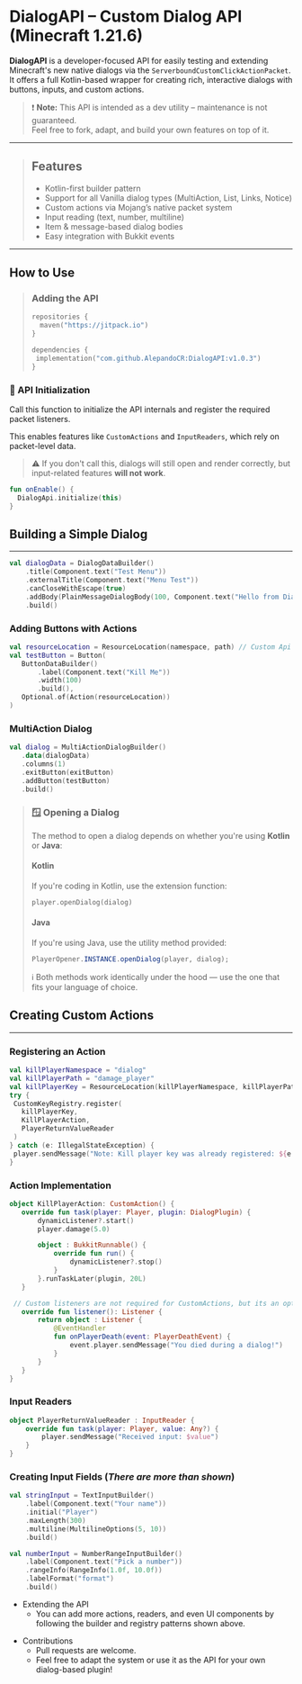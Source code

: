 #  DialogAPI – Custom Dialog API (Minecraft 1.21.6)

**DialogAPI** is a developer-focused API for easily testing and extending Minecraft's new native dialogs via the `ServerboundCustomClickActionPacket`.  
It offers a full Kotlin-based wrapper for creating rich, interactive dialogs with buttons, inputs, and custom actions.

> ❗ **Note:** This API is intended as a dev utility – maintenance is not guaranteed.  
> Feel free to fork, adapt, and build your own features on top of it.

---

> ## Features
>
> -  Kotlin-first builder pattern
> -  Support for all Vanilla dialog types (MultiAction, List, Links, Notice)
> -  Custom actions via Mojang’s native packet system
> -  Input reading (text, number, multiline)
> -  Item & message-based dialog bodies
> -  Easy integration with Bukkit events

---

## How to Use

> ### Adding the API
> ```kotlin 
> repositories {
>   maven("https://jitpack.io")
> }
>
> dependencies {
 >  implementation("com.github.AlepandoCR:DialogAPI:v1.0.3")
> }
> ```

### 🔧 API Initialization

Call this function to initialize the API internals and register the required packet listeners.

This enables features like `CustomActions` and `InputReaders`, which rely on packet-level data.
> ⚠️ If you don't call this, dialogs will still open and render correctly, but input-related features **will not work**.

```kotlin
fun onEnable() {
  DialogApi.initialize(this)
}
```

## Building a Simple Dialog

---

```kotlin
val dialogData = DialogDataBuilder()
    .title(Component.text("Test Menu"))
    .externalTitle(Component.text("Menu Test"))
    .canCloseWithEscape(true)
    .addBody(PlainMessageDialogBody(100, Component.text("Hello from Dialog!")))
    .build() 
   ```
   
### Adding Buttons with Actions

 ```kotlin
val resourceLocation = ResourceLocation(namespace, path) // Custom Api's resource location
 val testButton = Button(
    ButtonDataBuilder()
        .label(Component.text("Kill Me"))
        .width(100)
        .build(),
    Optional.of(Action(resourceLocation))
) 
```
### MultiAction Dialog
 ```kotlin
val dialog = MultiActionDialogBuilder()
    .data(dialogData)
    .columns(1)
    .exitButton(exitButton)
    .addButton(testButton)
    .build() 
   ```
> ### 🪟 Opening a Dialog
> The method to open a dialog depends on whether you're using **Kotlin** or **Java**:
>
> #### Kotlin
> If you're coding in Kotlin, use the extension function:
> ```kotlin
> player.openDialog(dialog)
> ```
>
> #### Java
> If you're using Java, use the utility method provided:
> ```java
> PlayerOpener.INSTANCE.openDialog(player, dialog);
> ```
>
> ℹ Both methods work identically under the hood — use the one that fits your language of choice.


## Creating Custom Actions

---

### Registering an Action
 ```kotlin
val killPlayerNamespace = "dialog"
val killPlayerPath = "damage_player"
val killPlayerKey = ResourceLocation(killPlayerNamespace, killPlayerPath)
try {
  CustomKeyRegistry.register(
    killPlayerKey,
    KillPlayerAction,
    PlayerReturnValueReader
  )
} catch (e: IllegalStateException) {
  player.sendMessage("Note: Kill player key was already registered: ${e.message}")
}
```
###  Action Implementation
 ```kotlin
object KillPlayerAction: CustomAction() {
    override fun task(player: Player, plugin: DialogPlugin) {
        dynamicListener?.start()
        player.damage(5.0)

        object : BukkitRunnable() {
            override fun run() {
                dynamicListener?.stop()
            }
        }.runTaskLater(plugin, 20L)
    }

  // Custom listeners are not required for CustomActions, but its an option 
    override fun listener(): Listener {
        return object : Listener {
            @EventHandler
            fun onPlayerDeath(event: PlayerDeathEvent) {
                event.player.sendMessage("You died during a dialog!")
            }
        }
    }
} 
```
###  Input Readers

```kotlin
object PlayerReturnValueReader : InputReader {
    override fun task(player: Player, value: Any?) {
        player.sendMessage("Received input: $value")
    }
}
```
###  Creating Input Fields (_There are more than shown_)
```kotlin
val stringInput = TextInputBuilder()
    .label(Component.text("Your name"))
    .initial("Player")
    .maxLength(300)
    .multiline(MultilineOptions(5, 10))
    .build()

val numberInput = NumberRangeInputBuilder()
    .label(Component.text("Pick a number"))
    .rangeInfo(RangeInfo(1.0f, 10.0f))
    .labelFormat("format")
    .build()
```


* Extending the API
  * You can add more actions, readers, and even UI components by following the builder and registry patterns shown above.

- Contributions
  * Pull requests are welcome. 
  * Feel free to adapt the system or use it as the API for your own dialog-based plugin!
